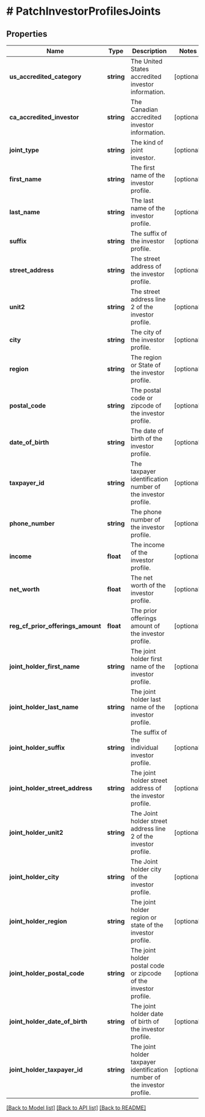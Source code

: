 # # PatchInvestorProfilesJoints

## Properties

Name | Type | Description | Notes
------------ | ------------- | ------------- | -------------
**us_accredited_category** | **string** | The United States accredited investor information. | [optional]
**ca_accredited_investor** | **string** | The Canadian accredited investor information. | [optional]
**joint_type** | **string** | The kind of joint investor. | [optional]
**first_name** | **string** | The first name of the investor profile. | [optional]
**last_name** | **string** | The last name of the investor profile. | [optional]
**suffix** | **string** | The suffix of the investor profile. | [optional]
**street_address** | **string** | The street address of the investor profile. | [optional]
**unit2** | **string** | The street address line 2 of the investor profile. | [optional]
**city** | **string** | The city of the investor profile. | [optional]
**region** | **string** | The region or State of the investor profile. | [optional]
**postal_code** | **string** | The postal code or zipcode of the investor profile. | [optional]
**date_of_birth** | **string** | The date of birth of the investor profile. | [optional]
**taxpayer_id** | **string** | The taxpayer identification number of the investor profile. | [optional]
**phone_number** | **string** | The phone number of the investor profile. | [optional]
**income** | **float** | The income of the investor profile. | [optional]
**net_worth** | **float** | The net worth of the investor profile. | [optional]
**reg_cf_prior_offerings_amount** | **float** | The prior offerings amount of the investor profile. | [optional]
**joint_holder_first_name** | **string** | The joint holder first name of the investor profile. | [optional]
**joint_holder_last_name** | **string** | The joint holder last name of the investor profile. | [optional]
**joint_holder_suffix** | **string** | The suffix of the individual investor profile. | [optional]
**joint_holder_street_address** | **string** | The joint holder street address of the investor profile. | [optional]
**joint_holder_unit2** | **string** | The Joint holder street address line 2 of the investor profile. | [optional]
**joint_holder_city** | **string** | The Joint holder city of the investor profile. | [optional]
**joint_holder_region** | **string** | The joint holder region or state of the investor profile. | [optional]
**joint_holder_postal_code** | **string** | The joint holder postal code or zipcode of the investor profile. | [optional]
**joint_holder_date_of_birth** | **string** | The joint holder date of birth of the investor profile. | [optional]
**joint_holder_taxpayer_id** | **string** | The joint holder taxpayer identification number of the investor profile. | [optional]

[[Back to Model list]](../../README.md#models) [[Back to API list]](../../README.md#endpoints) [[Back to README]](../../README.md)
